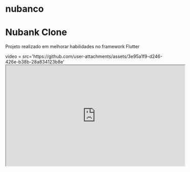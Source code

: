 # nubanco
<h1>Nubank Clone</h1>
<p>Projeto realizado em melhorar habilidades no framework Flutter</p>
<div class=video>
  video = src='https://github.com/user-attachments/assets/3e95a1f9-d246-426e-b38b-28a834123b8e'
</div>
<iframe width="560" height="315" src="https://github.com/user-attachments/assets/3e95a1f9-d246-426e-b38b-28a834123b8e"</iframe>
<p>youtube: https://www.youtube.com/@DevOutlier</p>

